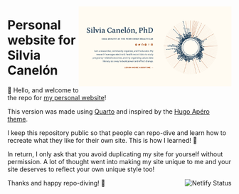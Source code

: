 <a href='https://silvia.rbind.io'><img src='https://github.com/spcanelon/silvia/blob/main/assets/silvia/img/silvia-social.png?raw=true' align="right" height="180" alt=''/></a>

# Personal website for<br>Silvia Canelón

👋 Hello, and welcome to the repo for [my personal website](https://silvia.rbind.io)!

This version was made using [Quarto](https://quarto.org/) and inspired by the [Hugo Apéro theme](https://hugo-apero-docs.netlify.app/).

I keep this repository public so that people can repo-dive and learn how to recreate what they like for their own site. This is how I learned! 🙌

In return, I only ask that you avoid duplicating my site for yourself without permission. A lot of thought went into making my site unique to me and your site deserves to reflect your own unique style too!

Thanks and happy repo-diving! 🤿 <a href='https://app.netlify.com/sites/silvia/deploys'><img src='https://api.netlify.com/api/v1/badges/4d7dccd9-ec21-47eb-b218-34cb5b768883/deploy-status' align="right" height="20" alt='Netlify Status'/></a>
